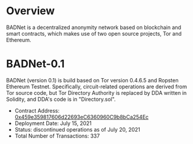 # Overview
BADNet is a decentralized anonymity network based on blockchain and smart contracts, which makes use of two open source projects, Tor and Ethereum.

# BADNet-0.1
BADNet (version 0.1) is build based on Tor version 0.4.6.5 and Ropsten Ethereum Testnet. Specifically, circuit-related operations are derived from Tor source code, but Tor Directory Authority is replaced by DDA written in Solidity, and DDA's code is in "Directory.sol".

- Contract Address: [0x459e359817606d22693eC6360960C9b8bCa254Ec](https://ropsten.etherscan.io/address/0x459e359817606d22693eC6360960C9b8bCa254Ec)
- Deployment Date: July 15, 2021
- Status: discontinued operations as of July 20, 2021
- Total Number of Transactions: 337

